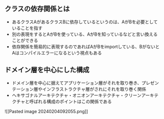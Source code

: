 ## クラスの依存関係とは

- あるクラスAがあるクラスBに依存しているというのは、AがBを必要としていることを指す
- 別の表現をするとAがBを使っている、AがBを知っているなどと言い換えることができる
- 依存関係を簡易的に表現するのであればAがBをimportしている、BがないとAはコンパイルエラーになるという視点もある

## ドメイン層を中心にした構成

- ドメイン層を中心に据えてアプリケーション層がそれを取り巻き、プレゼンテーション層やインフラストラクチャ層がされにそれを取り巻く関係 
- ヘキサゴナルアーキテクチャ・オニオンアーキテクチャ・クリーンアーキテクチャと呼ばれる構成のポイントはこの関係である

![[Pasted image 20240204092055.png]]

